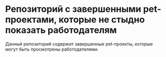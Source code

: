 # Репозиторий с завершенными pet-проектами, которые не стыдно показать работодателям
Данный репозиторий содержит завершенные pet-проекты, которые могут быть просмотрены работодателями.
